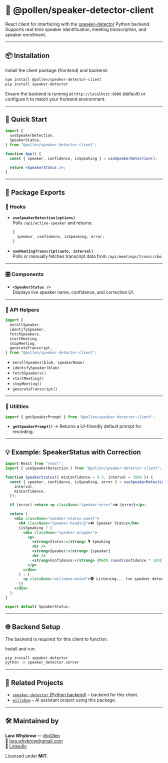 # 🎤 @pollen/speaker-detector-client

React client for interfacing with the [speaker-detector](https://pypi.org/project/speaker-detector) Python backend.  
Supports real-time speaker identification, meeting transcription, and speaker enrollment.

---

## 📦 Installation

Install the client package (frontend) and backend:

```bash
npm install @pollen/speaker-detector-client
pip install speaker-detector
```

Ensure the backend is running at `http://localhost:9000` (default) or configure it to match your frontend environment.

---

## 🚀 Quick Start

```jsx
import {
  useSpeakerDetection,
  SpeakerStatus,
} from "@pollen/speaker-detector-client";

function App() {
  const { speaker, confidence, isSpeaking } = useSpeakerDetection();

  return <SpeakerStatus />;
}
```

---

## 🧱 Package Exports

### 🧠 Hooks

- **`useSpeakerDetection(options)`**  
  Polls `/api/active-speaker` and returns:

  ```js
  {
    speaker, confidence, isSpeaking, error;
  }
  ```

- **`useMeetingTranscript(auto, interval)`**  
  Polls or manually fetches transcript data from `/api/meetings/transcribe`.

---

### 🎛 Components

- **`<SpeakerStatus />`**  
  Displays live speaker name, confidence, and correction UI.

---

### 📡 API Helpers

```js
import {
  enrollSpeaker,
  identifySpeaker,
  fetchSpeakers,
  startMeeting,
  stopMeeting,
  generateTranscript,
} from "@pollen/speaker-detector-client";
```

- `enrollSpeaker(blob, speakerName)`
- `identifySpeaker(blob)`
- `fetchSpeakers()`
- `startMeeting()`
- `stopMeeting()`
- `generateTranscript()`

---

### 🧩 Utilities

```js
import { getSpeakerPrompt } from "@pollen/speaker-detector-client";
```

- **`getSpeakerPrompt()`** → Returns a UI-friendly default prompt for recording.

---

## 💡 Example: SpeakerStatus with Correction

```jsx
import React from "react";
import { useSpeakerDetection } from "@pollen/speaker-detector-client";

function SpeakerStatus({ minConfidence = 0.5, interval = 3000 }) {
  const { speaker, confidence, isSpeaking, error } = useSpeakerDetection({
    interval,
    minConfidence,
  });

  if (error) return <p className="speaker-error">❌ {error}</p>;

  return (
    <div className="speaker-status-panel">
      <h4 className="speaker-heading">🔊 Speaker Status</h4>
      {isSpeaking ? (
        <div className="speaker-wrapper">
          <p>
            <strong>Status:</strong> 🎙 Speaking
            <br />
            <strong>Speaker:</strong> {speaker}
            <br />
            <strong>Confidence:</strong> {Math.round(confidence * 100)}%
          </p>
        </div>
      ) : (
        <p className="willobee-muted">🕵️ Listening... (no speaker detected)</p>
      )}
    </div>
  );
}

export default SpeakerStatus;
```

---

## 🌐 Backend Setup

The backend is required for this client to function.

Install and run:

```bash
pip install speaker-detector
python -m speaker_detector.server
```

---

## 🔗 Related Projects

- [`speaker-detector` (Python backend)](https://pypi.org/project/speaker-detector) – backend for this client.
- [`willobee`](https://github.com/p0llen/willobee) – AI assistant project using this package.

---

## 🛠 Maintained by

**Lara Whybrow** — [@p0llen](https://github.com/p0llen)  
📧 lara.whybrow@gmail.com  
🔗 [LinkedIn](https://linkedin.com/in/lara-whybrow/)

Licensed under **MIT**.

